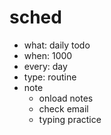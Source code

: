 # sched
- what: daily todo
- when: 1000
- every: day
- type: routine
- note
  - onload notes
  - check email
  - typing practice
